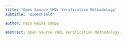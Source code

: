 ```yaml
---
title: 'Open Source VHDL Verification Methodology'
subtitle: 'QueenField'

author: Paco Reina Campo

abstract: Open Source VHDL Verification Methodology.
---
```

